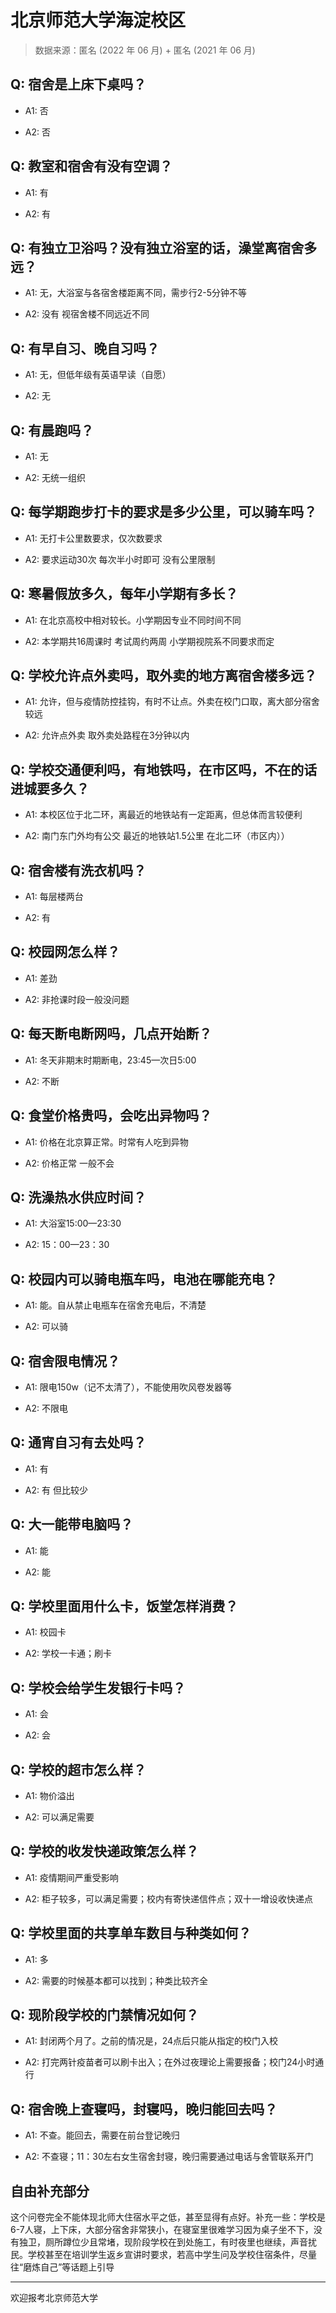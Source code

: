 # 北京师范大学海淀校区

> 数据来源：匿名 (2022 年 06 月) + 匿名 (2021 年 06 月)

## Q: 宿舍是上床下桌吗？

- A1: 否

- A2: 否

## Q: 教室和宿舍有没有空调？

- A1: 有

- A2: 有

## Q: 有独立卫浴吗？没有独立浴室的话，澡堂离宿舍多远？

- A1: 无，大浴室与各宿舍楼距离不同，需步行2-5分钟不等

- A2: 没有 视宿舍楼不同远近不同

## Q: 有早自习、晚自习吗？

- A1: 无，但低年级有英语早读（自愿）

- A2: 无

## Q: 有晨跑吗？

- A1: 无

- A2: 无统一组织

## Q: 每学期跑步打卡的要求是多少公里，可以骑车吗？

- A1: 无打卡公里数要求，仅次数要求

- A2: 要求运动30次 每次半小时即可 没有公里限制

## Q: 寒暑假放多久，每年小学期有多长？

- A1: 在北京高校中相对较长。小学期因专业不同时间不同

- A2: 本学期共16周课时 考试周约两周 小学期视院系不同要求而定

## Q: 学校允许点外卖吗，取外卖的地方离宿舍楼多远？

- A1: 允许，但与疫情防控挂钩，有时不让点。外卖在校门口取，离大部分宿舍较远

- A2: 允许点外卖 取外卖处路程在3分钟以内

## Q: 学校交通便利吗，有地铁吗，在市区吗，不在的话进城要多久？

- A1: 本校区位于北二环，离最近的地铁站有一定距离，但总体而言较便利

- A2: 南门东门外均有公交 最近的地铁站1.5公里 在北二环（市区内））

## Q: 宿舍楼有洗衣机吗？

- A1: 每层楼两台

- A2: 有

## Q: 校园网怎么样？

- A1: 差劲

- A2: 非抢课时段一般没问题

## Q: 每天断电断网吗，几点开始断？

- A1: 冬天非期末时期断电，23:45—次日5:00

- A2: 不断

## Q: 食堂价格贵吗，会吃出异物吗？

- A1: 价格在北京算正常。时常有人吃到异物

- A2: 价格正常 一般不会

## Q: 洗澡热水供应时间？

- A1: 大浴室15:00—23:30

- A2: 15：00—23：30

## Q: 校园内可以骑电瓶车吗，电池在哪能充电？

- A1: 能。自从禁止电瓶车在宿舍充电后，不清楚

- A2: 可以骑

## Q: 宿舍限电情况？

- A1: 限电150w（记不太清了），不能使用吹风卷发器等

- A2: 不限电

## Q: 通宵自习有去处吗？

- A1: 有

- A2: 有 但比较少

## Q: 大一能带电脑吗？

- A1: 能

- A2: 能

## Q: 学校里面用什么卡，饭堂怎样消费？

- A1: 校园卡

- A2: 学校一卡通；刷卡

## Q: 学校会给学生发银行卡吗？

- A1: 会

- A2: 会

## Q: 学校的超市怎么样？

- A1: 物价溢出

- A2: 可以满足需要

## Q: 学校的收发快递政策怎么样？

- A1: 疫情期间严重受影响

- A2: 柜子较多，可以满足需要；校内有寄快递信件点；双十一增设收快递点

## Q: 学校里面的共享单车数目与种类如何？

- A1: 多

- A2: 需要的时候基本都可以找到；种类比较齐全

## Q: 现阶段学校的门禁情况如何？

- A1: 封闭两个月了。之前的情况是，24点后只能从指定的校门入校

- A2: 打完两针疫苗者可以刷卡出入；在外过夜理论上需要报备；校门24小时通行

## Q: 宿舍晚上查寝吗，封寝吗，晚归能回去吗？

- A1: 不查。能回去，需要在前台登记晚归

- A2: 不查寝；11：30左右女生宿舍封寝，晚归需要通过电话与舍管联系开门

## 自由补充部分

这个问卷完全不能体现北师大住宿水平之低，甚至显得有点好。补充一些：学校是6-7人寝，上下床，大部分宿舍非常狭小，在寝室里很难学习因为桌子坐不下，没有独卫，厕所蹲位少且常堵，现阶段学校在到处施工，有时夜里也继续，声音扰民。学校甚至在培训学生返乡宣讲时要求，若高中学生问及学校住宿条件，尽量往“磨炼自己”等话题上引导

***

欢迎报考北京师范大学